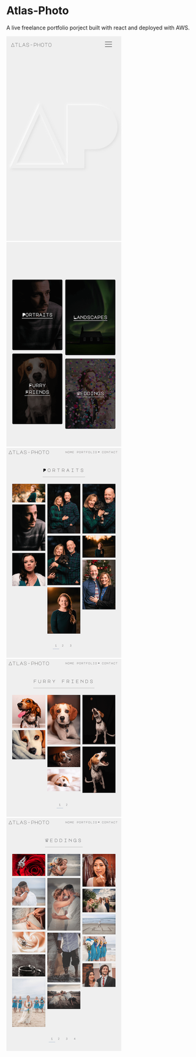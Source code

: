 # Atlas-Photo

A live freelance portfolio porject built with react and deployed with AWS.

![preview](./src/images/landing.png) ![preview](./src/images/landing2.png)
![preview](./src/images/portPreview.png) ![preview](./src/images/pupPreview.png)
![preview](./src/images/weddingPreview.png)
